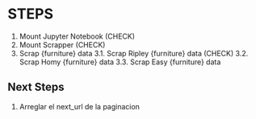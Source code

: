 # STEPS
1. Mount Jupyter Notebook (CHECK)
2. Mount Scrapper (CHECK)
3. Scrap {furniture} data
3.1. Scrap Ripley {furniture} data (CHECK)
3.2. Scrap Homy {furniture} data
3.3. Scrap Easy {furniture} data

## Next Steps
1. Arreglar el next_url de la paginacion